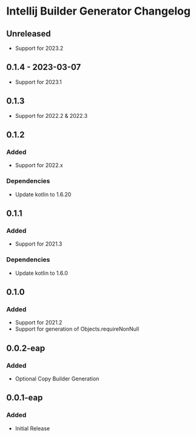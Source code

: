 <!-- Keep a Changelog guide -> https://keepachangelog.com -->

# Intellij Builder Generator Changelog

## Unreleased
- Support for 2023.2

## 0.1.4 - 2023-03-07
- Support for 2023.1

## 0.1.3
- Support for 2022.2 & 2022.3

## 0.1.2

### Added
- Support for 2022.x

### Dependencies
- Update kotlin to 1.6.20

## 0.1.1

### Added
- Support for 2021.3

### Dependencies
- Update kotlin to 1.6.0

## 0.1.0

### Added
- Support for 2021.2
- Support for generation of Objects.requireNonNull

## 0.0.2-eap

### Added
- Optional Copy Builder Generation

## 0.0.1-eap

### Added
- Initial Release
